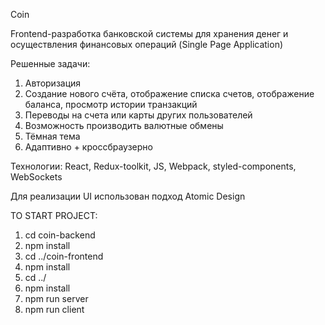 
Coin 

Frontend-разработка банковской системы для хранения денег и
осуществления финансовых операций (Single Page Application)

Решенные задачи:
1) Авторизация
2) Создание нового счёта, отображение списка счетов, отображение
баланса, просмотр истории транзакций
3) Переводы на счета или карты других пользователей
4) Возможность производить валютные обмены
5) Тёмная тема
6) Адаптивно + кроссбраузерно

Технологии: React, Redux-toolkit, JS, Webpack, styled-components, WebSockets 

Для реализации UI использован подход Atomic Design

TO START PROJECT:
1. cd coin-backend
2. npm install
3. cd ../coin-frontend
4. npm install
5. cd ../
6. npm install
7. npm run server
8. npm run client
